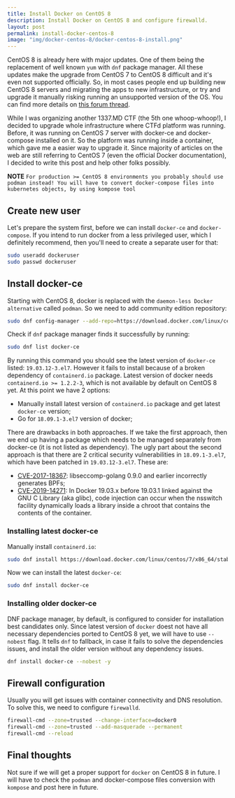 ```yaml
---
title: Install Docker on CentOS 8
description: Install Docker on CentOS 8 and configure firewalld.
layout: post
permalink: install-docker-centos-8
image: "img/docker-centos-8/docker-centos-8-install.png"
---
```

CentOS 8 is already here with major updates. One of them being the replacement of well known `yum` with `dnf` package manager. All these updates make the upgrade from CentOS 7 to CentOS 8 difficult and it's even not supported officially. So, in most cases people end up building new CentOS 8 servers and migrating the apps to new infrastructure, or try and upgrade it manually risking running an unsupported version of the OS. You can find more details on [this forum thread](https://forums.centos.org/viewtopic.php?t=71848#p302574 "CentOS 7 to CentOS 8 upgrade script - CentOS").

While I was organizing another 1337.MD CTF (the 5th one whoop-whoop!), I decided to upgrade whole infrastructure where CTFd platform was running. Before, it was running on CentOS 7 server with docker-ce and docker-compose installed on it. So the platform was running inside a container, which gave me a easier way to upgrade it. Since majority of articles on the web are still referring to CentOS 7 (even the official Docker documentation), I decided to write this post and help other folks possibly.

**NOTE** `For production >= CentOS 8 environments you probably should use podman instead! You will have to convert docker-compose files into kubernetes objects, by using kompose tool`


## Create new user

Let's prepare the system first, before we can install `docker-ce` and `docker-compose`. If you intend to run docker from a less privileged user, which I definitely recommend, then you'll need to create a separate user for that:

```bash
sudo useradd dockeruser
sudo passwd dockeruser
```


## Install docker-ce

Starting with CentOS 8, docker is replaced with the `daemon-less Docker alternative` called `podman`. So we need to add community edition repository:

```bash
sudo dnf config-manager --add-repo=https://download.docker.com/linux/centos/docker-ce.repo
```

Check if `dnf` package manager finds it successfully by running:

```bash
sudo dnf list docker-ce
```

By running this command you should see the latest version of `docker-ce` listed: `19.03.12-3.el7`. However it fails to install because of a broken dependency of `containerd.io` package. Latest version of docker needs `containerd.io >= 1.2.2-3`, which is not available by default on CentOS 8 yet. At this point we have 2 options:

- Manually install latest version of `containerd.io` package and get latest `docker-ce` version;
- Go for `18.09.1-3.el7` version of docker;

There are drawbacks in both approaches. If we take the first approach, then we end up having a package which needs to be managed separately from docker-ce (it is not listed as dependency). The ugly part about the second approach is that there are 2 critical security vulnerabilities in `18.09.1-3.el7`, which have been patched in `19.03.12-3.el7`. These are:

- [CVE-2017-18367](https://nvd.nist.gov/vuln/detail/CVE-2017-18367 "libseccomp-golang 0.9.0 and earlier incorrectly generates BPFs"): libseccomp-golang 0.9.0 and earlier incorrectly generates BPFs;
- [CVE-2019-14271](https://nvd.nist.gov/vuln/detail/CVE-2019-14271 "code injection can occur when the nsswitch facility dynamically loads a library"): In Docker 19.03.x before 19.03.1 linked against the GNU C Library (aka glibc), code injection can occur when the nsswitch facility dynamically loads a library inside a chroot that contains the contents of the container.

### Installing latest docker-ce

Manually install `containerd.io`:

```bash
sudo dnf install https://download.docker.com/linux/centos/7/x86_64/stable/Packages/containerd.io-1.2.6-3.3.el7.x86_64.rpm
```

Now we can install the latest `docker-ce`:

```bash
sudo dnf install docker-ce
```

### Installing older docker-ce
DNF package manager, by default, is configured to consider for installation best candidates only. Since latest version of `docker` doest not have all necessary dependencies ported to CentOS 8 yet, we will have to use `--nobest` flag. It tells `dnf` to fallback, in case it fails to solve the dependencies issues, and install the older version without any dependency issues.

```bash
dnf install docker-ce --nobest -y
```


## Firewall configuration

Usually you will get issues with container connectivity and DNS resolution. To solve this, we need to configure `firewalld`.

```bash
firewall-cmd --zone=trusted --change-interface=docker0
firewall-cmd --zone=trusted --add-masquerade --permanent
firewall-cmd --reload
```

## Final thoughts

Not sure if we will get a proper support for `docker` on CentOS 8 in future. I will have to check the `podman` and docker-compose files conversion with `kompose` and post here in future.